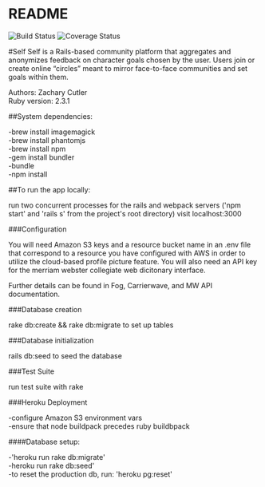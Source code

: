 # README

![Build Status](https://codeship.com/projects/5aecb580-6c95-0134-2387-2643ab6f7762/status?branch=master)
![Coverage Status](https://coveralls.io/repos/zach348/katayaki/badge.png)

#Self
Self is a Rails-based community platform that aggregates and anonymizes feedback on character goals chosen by the user. Users join or create online “circles” meant to mirror face-to-face communities and set goals within them.

Authors: Zachary Cutler  
Ruby version: 2.3.1  

##System dependencies:

-brew install imagemagick  
-brew install phantomjs  
-brew install npm  
-gem install bundler  
-bundle  
-npm install  


##To run the app locally:

run two concurrent processes for the rails and webpack servers ('npm start' and 'rails s' from the project's root directory)
visit localhost:3000


###Configuration

You will need Amazon S3 keys and a resource bucket name in an .env file that correspond to a resource you have configured with AWS in order to utilize the cloud-based profile picture feature. You will also need an API key for the merriam webster collegiate web dicitonary interface.

Further details can be found in Fog, Carrierwave, and MW API documentation.


###Database creation

rake db:create && rake db:migrate to set up tables

###Database initialization

rails db:seed to seed the database  

###Test Suite

run test suite with rake


###Heroku Deployment

-configure Amazon S3 environment vars  
-ensure that node buildpack precedes ruby buildbpack  

####Database setup:

-'heroku run rake db:migrate'  
-heroku run rake db:seed'  
-to reset the production db, run: 'heroku pg:reset'
